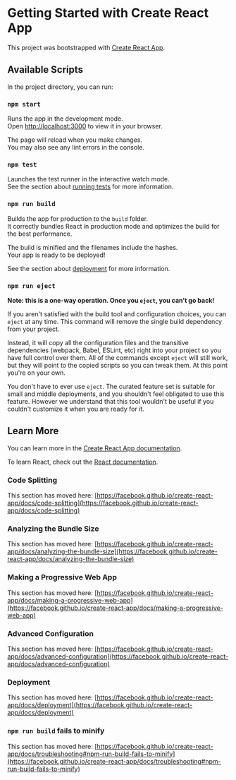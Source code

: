 # Getting Started with Create React App

This project was bootstrapped with [Create React App](https://github.com/facebook/create-react-app).

## Available Scripts

In the project directory, you can run:

### `npm start`

Runs the app in the development mode.\
Open [http://localhost:3000](http://localhost:3000) to view it in your browser.

The page will reload when you make changes.\
You may also see any lint errors in the console.

### `npm test`

Launches the test runner in the interactive watch mode.\
See the section about [running tests](https://facebook.github.io/create-react-app/docs/running-tests) for more information.

### `npm run build`

Builds the app for production to the `build` folder.\
It correctly bundles React in production mode and optimizes the build for the best performance.

The build is minified and the filenames include the hashes.\
Your app is ready to be deployed!

See the section about [deployment](https://facebook.github.io/create-react-app/docs/deployment) for more information.

### `npm run eject`

**Note: this is a one-way operation. Once you `eject`, you can't go back!**

If you aren't satisfied with the build tool and configuration choices, you can `eject` at any time. This command will remove the single build dependency from your project.

Instead, it will copy all the configuration files and the transitive dependencies (webpack, Babel, ESLint, etc) right into your project so you have full control over them. All of the commands except `eject` will still work, but they will point to the copied scripts so you can tweak them. At this point you're on your own.

You don't have to ever use `eject`. The curated feature set is suitable for small and middle deployments, and you shouldn't feel obligated to use this feature. However we understand that this tool wouldn't be useful if you couldn't customize it when you are ready for it.

## Learn More

You can learn more in the [Create React App documentation](https://facebook.github.io/create-react-app/docs/getting-started).

To learn React, check out the [React documentation](https://reactjs.org/).

### Code Splitting

This section has moved here: [https://facebook.github.io/create-react-app/docs/code-splitting](https://facebook.github.io/create-react-app/docs/code-splitting)

### Analyzing the Bundle Size

This section has moved here: [https://facebook.github.io/create-react-app/docs/analyzing-the-bundle-size](https://facebook.github.io/create-react-app/docs/analyzing-the-bundle-size)

### Making a Progressive Web App

This section has moved here: [https://facebook.github.io/create-react-app/docs/making-a-progressive-web-app](https://facebook.github.io/create-react-app/docs/making-a-progressive-web-app)

### Advanced Configuration

This section has moved here: [https://facebook.github.io/create-react-app/docs/advanced-configuration](https://facebook.github.io/create-react-app/docs/advanced-configuration)

### Deployment

This section has moved here: [https://facebook.github.io/create-react-app/docs/deployment](https://facebook.github.io/create-react-app/docs/deployment)

### `npm run build` fails to minify

This section has moved here: [https://facebook.github.io/create-react-app/docs/troubleshooting#npm-run-build-fails-to-minify](https://facebook.github.io/create-react-app/docs/troubleshooting#npm-run-build-fails-to-minify)

<!-- # BookMyShow Clone

---

It's a Project name BookMyShow Clone created using React. It contains some Additional Settings or some option and those are,

---

1. It contains option like "Recommended Movies List" , "Premiers List" , "Online Streaming Event" etc. where we can find many movie and throung clicking those movies we can know about details about them. Not only that check out there Cast and Genre.

---

2. In the movie page there are two option Rent and Buy. Here you can Rent it for a month or Buy it for Permanent use.

---

3. Using Razorpay I build a website where you can actually pay for the movies from clecking Rent or Buy button. After clicking those button a pop up will open where it says pay or cancel payment. After clicking pay it takes you to the Razorpay payment page where you can pay through Debit Card or Credit Card or QR or Net Banking etc.

---

4. In Homepage there is a button called Plays on the top right corner beside Sign In option. clecking Plays button you can even watch movies or videos.

---

5. It's a Responsive website,so it works on PC and Mobile.

---

### Necessary Packages

- npm create-react-app .
  (\*NOTE: project name has to be in Small letter like "bookmyshow clone")

- npm install -D tailwindcss postcss autoprefixer

- npx tailwindcss init -p

- npm install react-slick

- npm install slick-carousel

- npm i axios

- npm install @headlessui/react

- npm install react-icons

- npm i react-router-dom

### TECHNOLOGIES

1. React

2. Tailwind CSS

3. React Slick

4. axios

5. Headless UI

6. React Icons

7. react-router-dom

### API

For API we use "https://www.themoviedb.org/" or "TMDB"

### SERVER

For Server to store and deploy the project we use "https://vercel.com/" or "vercel" -->
